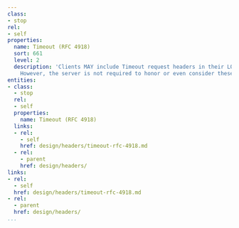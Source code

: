 ```yaml
---
class:
- stop
rel:
- self
properties:
  name: Timeout (RFC 4918)
  sort: 661
  level: 2
  description: 'Clients MAY include Timeout request headers in their LOCK requests.
    However, the server is not required to honor or even consider these requests. '
entities:
- class:
  - stop
  rel:
  - self
  properties:
    name: Timeout (RFC 4918)
  links:
  - rel:
    - self
    href: design/headers/timeout-rfc-4918.md
  - rel:
    - parent
    href: design/headers/
links:
- rel:
  - self
  href: design/headers/timeout-rfc-4918.md
- rel:
  - parent
  href: design/headers/
...
```

